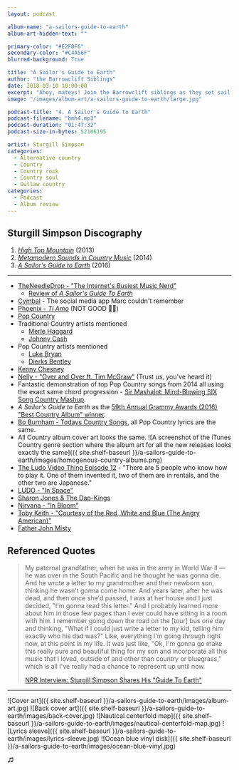 ```yaml
---
layout: podcast

album-name: "a-sailors-guide-to-earth"
album-art-hidden-text: ""

primary-color: "#E2F0F6"
secondary-color: "#C4A56F"
blurred-background: True

title: "A Sailor's Guide to Earth"
author: "the Barrowclift Siblings"
date: 2018-03-10 10:00:00
excerpt: "Ahoy, mateys! Join the Barrowclift siblings as they set sail on life's great ocean with Sturgill Simpson's *A Sailor's Guide To Earth*."
image: "/images/album-art/a-sailors-guide-to-earth/large.jpg"

podcast-title: "4. A Sailor's Guide to Earth"
podcast-filename: "bmh4.mp3"
podcast-duration: "01:47:32"
podcast-size-in-bytes: 52106195

artist: Sturgill Simpson
categories:
  - Alternative country
  - Country
  - Country rock
  - Country soul
  - Outlaw country
categories:
  - Podcast
  - Album review
---
```


## Sturgill Simpson Discography

1. [*High Top Mountain*](https://itunes.apple.com/us/album/high-top-mountain/657091881) (2013)
2. [*Metamodern Sounds in Country Music*](https://itunes.apple.com/us/album/metamodern-sounds-in-country-music/865795112) (2014)
3. [*A Sailor's Guide to Earth*](https://itunes.apple.com/us/album/a-sailors-guide-to-earth/1088518253) (2016)

-----------

* [TheNeedleDrop - "The Internet's Busiest Music Nerd"](http://www.theneedledrop.com)
	- [Review of *A Sailor's Guide To Earth*](https://www.youtube.com/watch?v=h_vuv0Oq6jQ)
* [Cymbal](https://cymbal.fm) - The social media app Marc couldn't remember
* [Phoenix - *Ti Amo*](https://itunes.apple.com/us/album/ti-amo/1228683729) (NOT GOOD 👎🏻)
* [Pop Country](https://en.wikipedia.org/wiki/Country_pop)
* Traditional Country artists mentioned
	- [Merle Haggard](https://itunes.apple.com/us/artist/merle-haggard/170987)
	- [Johnny Cash](https://itunes.apple.com/us/artist/johnny-cash/70936)
* Pop Country artists mentioned
	- [Luke Bryan](https://itunes.apple.com/us/artist/luke-bryan/20131064)
	- [Dierks Bentley](https://itunes.apple.com/us/artist/dierks-bentley/3088872)
* [Kenny Chesney](https://itunes.apple.com/us/artist/kenny-chesney/205322)
* [Nelly - "Over and Over ft. Tim McGraw"](https://www.youtube.com/watch?v=n3htOCjafTc) (Trust us, you've heard it)
* Fantastic demonstration of top Pop Country songs from 2014 all using the exact same chord progression - [Sir Mashalot: Mind-Blowing SIX Song Country Mashup](https://www.youtube.com/watch?v=FY8SwIvxj8o).
* *A Sailor's Guide to Earth* as the [59th Annual Grammy Awards (2016) "Best Country Album" winner](https://www.grammy.com/grammys/artists/sturgill-simpson).
* [Bo Burnham - Todays Country Songs](https://www.youtube.com/watch?v=MPTKR12cUqc), all Pop Country lyrics are the same.
* All Country album cover art looks the same. ![A screenshot of the iTunes Country genre section where the album art for all the new releases looks exactly the same]({{ site.shelf-baseurl }}/a-sailors-guide-to-earth/images/homogenous-country-albums.png)
* [The Ludo Video Thing Episode 12](https://youtu.be/vAXhg_J1BGo?t=23s) - "There are 5 people who know how to play it. One of them invented it, two of them are in rentals, and the other two are Japanese."
* [LUDO - "In Space"](https://www.youtube.com/watch?v=ENjLSHcEbdY)
* [Sharon Jones & The Dap-Kings](http://sharonjonesandthedapkings.com)
* [Nirvana - "In Bloom"](https://www.youtube.com/watch?v=PbgKEjNBHqM)
* [Toby Keith - "Courtesy of the Red, White and Blue (The Angry American)"](https://www.youtube.com/watch?v=ruNrdmjcNTc)
* [Father John Misty](https://itunes.apple.com/us/album/pure-comedy/1193788689)

## Referenced Quotes

> My paternal grandfather, when he was in the army in World War II — he was over in the South Pacific and he thought he was gonna die. And he wrote a letter to my grandmother and their newborn son, thinking he wasn't gonna come home. And years later, after he was dead, and then once she'd passed, I was at her house and I just decided, "I'm gonna read this letter." And I probably learned more about him in those few pages than I ever could have sitting in a room with him. I remember going down the road on the [tour] bus one day and thinking, "What if I could just write a letter to my kid, telling him exactly who his dad was?" Like, everything I'm going through right now, at this point in my life. It was just like, "Ok, I'm gonna go make this really pure and beautiful thing for my son and incorporate all this music that I loved, outside of and other than country or bluegrass," which is all I've really had a chance to represent up until now.
>
> [NPR Interview: Sturgill Simpson Shares His "Guide To Earth"](https://www.npr.org/sections/allsongs/2016/04/15/474220553/all-songs-1-sturgill-simpson-shares-his-guide-to-earth) 

---------

![Cover art]({{ site.shelf-baseurl }}/a-sailors-guide-to-earth/images/album-art.jpg)
![Back cover art]({{ site.shelf-baseurl }}/a-sailors-guide-to-earth/images/back-cover.jpg)
![Nautical centerfold map]({{ site.shelf-baseurl }}/a-sailors-guide-to-earth/images/nautical-centerfold-map.jpg)
![Lyrics sleeve]({{ site.shelf-baseurl }}/a-sailors-guide-to-earth/images/lyrics-sleeve.jpg)
![Ocean blue vinyl disk]({{ site.shelf-baseurl }}/a-sailors-guide-to-earth/images/ocean-blue-vinyl.jpg)

♫︎
